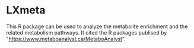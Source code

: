 # LXmeta
This R package can be used to analyze the metabolite enrichment and the related metabolism pathways. It cited the R packages publised by "https://www.metaboanalyst.ca/MetaboAnalyst".
